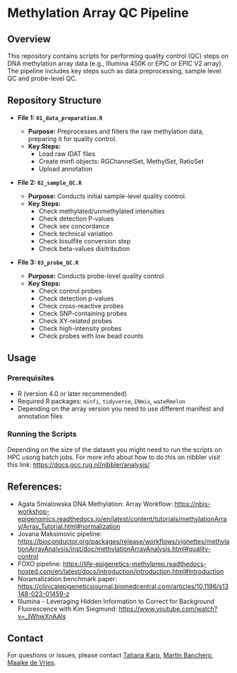 # Methylation Array QC Pipeline

## Overview

This repository contains scripts for performing quality control (QC) steps on DNA methylation array data (e.g., Illumina 450K or EPIC or EPIC V2 array). The pipeline includes key steps such as data preprocessing, sample level QC and probe-level QC.

## Repository Structure

- **File 1: `01_data_preparation.R`**
  - **Purpose:** Preprocesses and filters the raw methylation data, preparing it for quality control.
  - **Key Steps:**
    - Load raw IDAT files
    - Create minfi objects: RGChannelSet, MethylSet, RatioSet
    - Upload annotation 

- **File 2: `02_sample_QC.R`**
  - **Purpose:** Conducts initial sample-level quality control.
  - **Key Steps:**
    - Check methylated/unmethylated intensities
    - Check detection P-values
    - Check sex concordance
    - Check technical variation
    - Check bisulfite conversion step
    - Check beta-values disitribution 

- **File 3: `03_probe_QC.R`**
  - **Purpose:** Conducts probe-level quality control.
  - **Key Steps:**
    - Check control probes
    - Check detection p-values
    - Check cross-reactive probes
    - Check SNP-containing probes
    - Check XY-related probes
    - Check high-intensity probes
    - Check probes with low bead counts

## Usage

### Prerequisites

- R (version 4.0 or later recommended)
- Required R packages: `minfi`, `tidyverse`, `ENmix`, `wateRmelon`
- Depending on the array version you need to use different manifest and annotation files 

### Running the Scripts

Depending on the size of the dataset you might need to run the scripts on HPC usong batch jobs. For more info about how to do this on nibbler visit this link: https://docs.gcc.rug.nl/nibbler/analysis/

## References: 

 - Agata Smialowska DNA Methylation: Array Workflow: https://nbis-workshop-epigenomics.readthedocs.io/en/latest/content/tutorials/methylationArray/Array_Tutorial.html#normalization
 - Jovana Maksimovic pipeline: https://bioconductor.org/packages/release/workflows/vignettes/methylationArrayAnalysis/inst/doc/methylationArrayAnalysis.html#quality-control
 - FOXO pipeline: https://life-epigenetics-methylprep.readthedocs-hosted.com/en/latest/docs/introduction/introduction.html#introduction
 - Noramalization benchmark paper: https://clinicalepigeneticsjournal.biomedcentral.com/articles/10.1186/s13148-023-01459-z
 - Illumina - Leveraging Hidden Information to Correct for Background Fluorescence with Kim Siegmund: https://www.youtube.com/watch?v=_IWhwXnAAls


## Contact

For questions or issues, please contact [Tatiana Karp](t.karp@rug.nl), [Martin Banchero](m.banchero@umcg.nl), [Maaike de Vries](m.de.vries04@umcg.nl).
